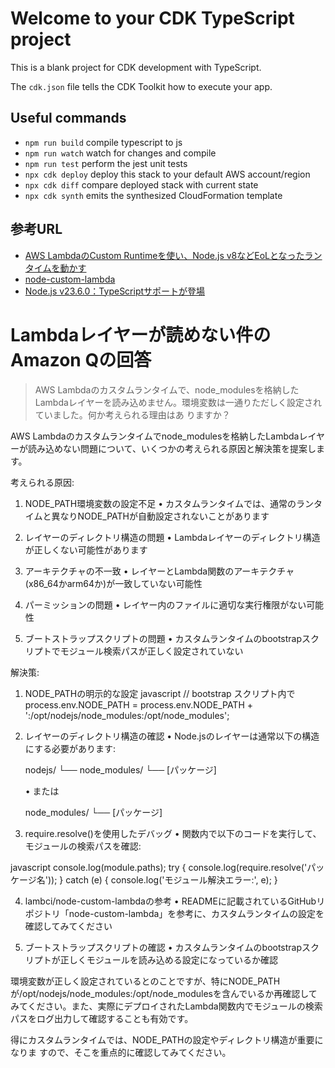 # Welcome to your CDK TypeScript project

This is a blank project for CDK development with TypeScript.

The `cdk.json` file tells the CDK Toolkit how to execute your app.

## Useful commands

* `npm run build`   compile typescript to js
* `npm run watch`   watch for changes and compile
* `npm run test`    perform the jest unit tests
* `npx cdk deploy`  deploy this stack to your default AWS account/region
* `npx cdk diff`    compare deployed stack with current state
* `npx cdk synth`   emits the synthesized CloudFormation template

## 参考URL
  
- [AWS LambdaのCustom Runtimeを使い、Node.js v8などEoLとなったランタイムを動かす](https://qiita.com/uhey22e/items/89a99c0cb6ad7eca567d)  
- [node-custom-lambda](https://github.com/lambci/node-custom-lambda) 
- [Node.js v23.6.0：TypeScriptサポートが登場](https://qiita.com/Leapcell/items/56b04d609bb41dc00fce)

# Lambdaレイヤーが読めない件のAmazon Qの回答
> AWS Lambdaのカスタムランタイムで、node_modulesを格納したLambdaレイヤーを読み込めません。環境変数は一通りただしく設定されていました。何か考えられる理由はあ
りますか？

AWS Lambdaのカスタムランタイムでnode_modulesを格納したLambdaレイヤーが読み込めない問題について、いくつかの考えられる原因と解決策を提案します。

考えられる原因:

1. NODE_PATH環境変数の設定不足
   • カスタムランタイムでは、通常のランタイムと異なりNODE_PATHが自動設定されないことがあります

2. レイヤーのディレクトリ構造の問題
   • Lambdaレイヤーのディレクトリ構造が正しくない可能性があります

3. アーキテクチャの不一致
   • レイヤーとLambda関数のアーキテクチャ(x86_64かarm64か)が一致していない可能性

4. パーミッションの問題
   • レイヤー内のファイルに適切な実行権限がない可能性

5. ブートストラップスクリプトの問題
   • カスタムランタイムのbootstrapスクリプトでモジュール検索パスが正しく設定されていない

解決策:

1. NODE_PATHの明示的な設定
  javascript
   // bootstrap スクリプト内で
   process.env.NODE_PATH = process.env.NODE_PATH + ':/opt/nodejs/node_modules:/opt/node_modules';
   

2. レイヤーのディレクトリ構造の確認
   • Node.jsのレイヤーは通常以下の構造にする必要があります:
    
     nodejs/
     └── node_modules/
         └── [パッケージ]
     
   • または
    
     node_modules/
     └── [パッケージ]
     

3. require.resolve()を使用したデバッグ
   • 関数内で以下のコードを実行して、モジュールの検索パスを確認:
  
javascript
   console.log(module.paths);
   try {
     console.log(require.resolve('パッケージ名'));
   } catch (e) {
     console.log('モジュール解決エラー:', e);
   }
   


4. lambci/node-custom-lambdaの参考
   • READMEに記載されているGitHubリポジトリ「node-custom-lambda」を参考に、カスタムランタイムの設定を確認してみてください

5. ブートストラップスクリプトの確認
   • カスタムランタイムのbootstrapスクリプトが正しくモジュールを読み込める設定になっているか確認

環境変数が正しく設定されているとのことですが、特にNODE_PATHが/opt/nodejs/node_modules:/opt/node_modulesを含んでいるか再確認してみてください。また、実際にデプロイされたLambda関数内でモジュールの検索パスをログ出力して確認することも有効です。

得にカスタムランタイムでは、NODE_PATHの設定やディレクトリ構造が重要になりま
すので、そこを重点的に確認してみてください。

